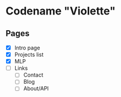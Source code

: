 # Codename "Violette"

## Pages
- [x] Intro page
- [x] Projects list
- [x] MLP
- [ ] Links
  - [ ] Contact
  - [ ] Blog
  - [ ] About/API